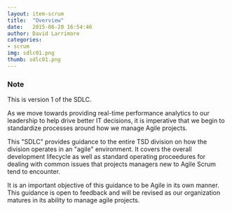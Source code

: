 ```yaml
---
layout: item-scrum
title:  "Overview"
date:   2015-06-20 16:54:46
author: David Larrimore
categories:
- scrum
img: sdlc01.png
thumb: sdlc01.png
---
```


<div class="panel panel-info">
  <div class="panel-heading">
    <h3 class="panel-title">Note</h3>
  </div>
  <div class="panel-body">
    This is version 1 of the SDLC.
  </div>
</div>


As we move towards providing real-time performance analytics to our leadership to help drive better IT decisions, it is imperative that we begin to standardize processes around how we manage Agile projects.

This "SDLC" provides guidance to the entire TSD division on how the division operates in an "agile" environment. It covers the overall development lifecycle as well as standard operating proceedures for dealing with common issues that projects managers new to Agile Scrum tend to encounter.

It is an important objective of this guidance to be Agile in its own manner. This guidance is open to feedback and will be revised as our organization matures in its ability to manage agile projects.

